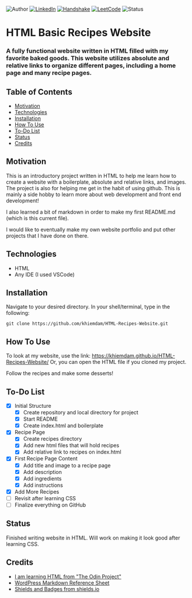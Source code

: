 <!-- Shields from shields.io -->
![Author][author-shield]
[![LinkedIn][linkedin-shield]][linkedin-url] [![Handshake][handshake-shield]][handshake-url] [![LeetCode][leetcode-shield]][leetcode-url] ![Status][status-shield]

# HTML Basic Recipes Website

### A fully functional website written in HTML filled with my favorite baked goods. This website utilizes absolute and relative links to organize different pages, including a home page and many recipe pages.

## Table of Contents
* [Motivation](#motivation)
* [Technologies](#technologies)
* [Installation](#installation)
* [How To Use](#how-to-use)
* [To-Do List](#to-do-list)
* [Status](#status)
* [Credits](#credits)

## Motivation

This is an introductory project written in HTML to help me learn how to create a website with a boilerplate, absolute and relative links, and images. The project is also for helping me get in the habit of using github. This is mainly a side hobby to learn more about web development and front end development!

I also learned a bit of markdown in order to make my first README.md (which is this current file).

I would like to eventually make my own website portfolio and put other projects that I have done on there.

## Technologies
* HTML
* Any IDE (I used VSCode)

## Installation
Navigate to your desired directory. In your shell/terminal, type in the following:
```
git clone https://github.com/khiemdam/HTML-Recipes-Website.git
```

## How To Use
To look at my website, use the link: https://khiemdam.github.io/HTML-Recipes-Website/
Or, you can open the HTML file if you cloned my project.

Follow the recipes and make some desserts!

## To-Do List
- [X] Initial Structure
    - [X] Create repository and local directory for project
    - [X] Start README
    - [X] Create index.html and boilerplate
- [X] Recipe Page
    - [X] Create recipes directory
    - [X] Add new html files that will hold recipes
    - [X] Add relative link to recipes on index.html
- [X] First Recipe Page Content
    - [X] Add title and image to a recipe page
    - [X] Add description
    - [X] Add ingredients
    - [X] Add instructions
- [X] Add More Recipes
- [ ] Revisit after learning CSS
- [ ] Finalize everything on GitHub

## Status
Finished writing website in HTML. Will work on making it look good after learning CSS.

## Credits
* [I am learning HTML from "The Odin Project"](https://www.theodinproject.com/)
* [WordPress Markdown Reference Sheet](https://wordpress.com/support/markdown-quick-reference/)
* [Shields and Badges from shields.io](shields.io)

<!-- Links & Images -->
[author-shield]: https://img.shields.io/badge/Author-Khiem_Dam-555?style=for-the-badge&color=999
[linkedin-shield]: https://img.shields.io/badge/LinkedIn-555?style=for-the-badge&logo=linkedIn
[linkedin-url]: https://www.linkedin.com/in/khiemd/
[handshake-shield]: https://img.shields.io/badge/Handshake-555?style=for-the-badge&logo=handshake&logoColor=white
[handshake-url]: https://app.joinhandshake.com/stu/users/31441591
[leetcode-shield]: https://img.shields.io/badge/LeetCode-555?style=for-the-badge&logo=leetcode&logoColor=white
[leetcode-url]: https://leetcode.com/khiemdam/
[status-shield]: https://img.shields.io/badge/status-WIP-555?style=for-the-badge&color=FFA500